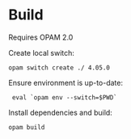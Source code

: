 Build
=====

Requires OPAM 2.0

Create local switch:

    opam switch create ./ 4.05.0

Ensure environment is up-to-date:

     eval `opam env --switch=$PWD`

Install dependencies and build:

    opam build
